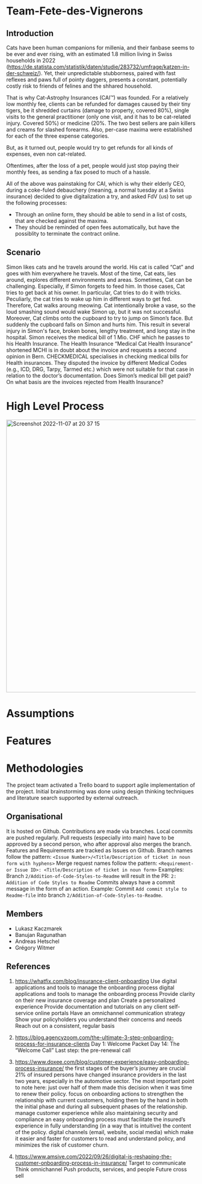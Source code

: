 # Team-Fete-des-Vignerons

## Introduction

Cats have been human companions for millenia, and their fanbase seems to be ever and ever rising, with an estimated 1.8 million living in Swiss households in 2022 (https://de.statista.com/statistik/daten/studie/283732/umfrage/katzen-in-der-schweiz/). Yet, their unpredictable stubborness, paired with fast reflexes and paws full of pointy daggers, presents a constant, potentially costly risk to friends of felines and the shhared household.

That is why Cat-Astrophy Insurances (CAI™) was founded. For a relatively low monthly fee, clients can be refunded for damages caused by their tiny tigers, be it shredded curtains (damage to property, covered 80%), single visits to the general practitioner (only one visit, and it has to be cat-related injury. Covered 50%) or medicine (20%. The two best sellers are pain killers and creams for slashed forearms. Also, per-case maxima were established for each of the three expense categories.

But, as it turned out, people would try to get refunds for all kinds of expenses, even non cat-related. 

Oftentimes, after the loss of a pet, people would just stop paying their monthly fees, as sending a fax posed to much of a hassle. 

All of the above was painstaking for CAI, which is why their elderly CEO, during a coke-fuled debauchery (meaning, a normal tuesday at a Swiss insurance) decided to give digitalization a try, and asked FdV (us) to set up the following processes:

 - Through an online form, they should be able to send in a list of costs, that are checked against the maxima.
 - They should be reminded of open fees automatically, but have the possiblity to terminate the contract online.


## Scenario

Simon likes cats and he travels around the world. His cat is called “Cat” and goes with him everywhere he travels. Most of the time, Cat eats, lies around, explores different environments and areas. Sometimes, Cat can be challenging. Especially, if Simon forgets to feed him. In those cases, Cat tries to get back at his owner. In particular, Cat tries to do it with tricks. Peculiarly, the cat tries to wake up him in different ways to get fed. Therefore, Cat walks aroung meowing. Cat intentionally broke a vase, so the loud smashing sound would wake Simon up, but it was not successful. Moreover, Cat climbs onto the cupboard to try to jump on Simon’s face. But suddenly the cupboard falls on Simon and hurts him. This result in several injury in Simon's face, broken bones, lengthy treatment, and long stay in the hospital. 
Simon receives the medical bill of 1 Mio. CHF which he passes to his Health Insurance. The Health Insurance “Medical Cat Health Insurance” shortened MCHI is in doubt about the invoice and requests a second opinion in Bern. CHECKMEDICAL specialises in checking medical bills for Health insurances. They disputed the invoice by different Medical Codes (e.g., ICD, DRG, Tarpy, Tarmed etc.) which were not suitable for that case in relation to the doctor’s documentation. 
Does Simon’s medical bill get paid? On what basis are the invoices rejected from Health Insurance? 

# High Level Process
<img width="726" alt="Screenshot 2022-11-07 at 20 37 15" src="https://user-images.githubusercontent.com/106623917/200399156-4833248c-4116-4848-ace1-f14bcfff3c54.png">

# Assumptions

# Features

# Methodologies
The project team activated a Trello board to support agile implementation of the project. Initial brainstorming was done using design thinking techniques and literature search supported by external outreach.

## Organisational

It is hosted on Github. Contributions are made via branches. Local commits are pushed regularly. Pull requests (especially into main) have to be approved by a second person, who after approval also merges the branch.
Features and Requirements are tracked as Issues on Github.
Branch names follow the pattern: `<Issue Number>/<Title/Description of ticket in noun form with hyphens>`
Merge request names follow the pattern: `<Requirement- or Issue ID>: <Title/Description of ticket in noun form>`
Examples: Branch `2/Addition-of-Code-Styles-to-Readme` will result in the PR: `2: Addition of Code Styles to Readme`
Commits always have a commit message in the form of an action.
Example: Commit `Add commit style to Readme-file` into branch `2/Addition-of-Code-Styles-to-Readme`.

## Members
 - Lukasz Kaczmarek
 - Banujan Ragunathan
 - Andreas Hetschel
 - Grégory Witmer

## References
1. https://whatfix.com/blog/insurance-client-onboarding
Use digital applications and tools to manage the onboarding process digital applications and tools to manage the onboarding process
Provide clarity on their new insurance coverage and plan
Create a personalized experience
Provide documentation and tutorials on any client self-service online portals
Have an omnichannel communication strategy
Show your policyholders you understand their concerns and needs
Reach out on a consistent, regular basis

2. https://blog.agencyzoom.com/the-ultimate-3-step-onboarding-process-for-insurance-clients
Day 1: Welcome Packet
Day 14: The “Welcome Call”
Last step: the pre-renewal call

3. https://www.doxee.com/blog/customer-experience/easy-onboarding-process-insurance/
the first stages of the buyer’s journey are crucial
21% of insured persons have changed insurance providers in the last two years, especially in the automotive sector. The most important point to note here: just over half of them made this decision when it was time to renew their policy.
focus on onboarding actions to strengthen the relationship with current customers, holding them by the hand in both the initial phase and during all subsequent phases of the relationship.
manage customer experience while also maintaining security and compliance
an easy onboarding process must facilitate the insured’s experience in fully understanding (in a way that is intuitive) the content of the policy.
digital channels (email, website, social media) which make it easier and faster for customers to read and understand policy, and minimizes the risk of customer churn.

4. https://www.amsive.com/2022/09/26/digital-is-reshaping-the-customer-onboarding-process-in-insurance/
Target to communicate
Think omnichannel
Push products, services, and people
Future cross sell


